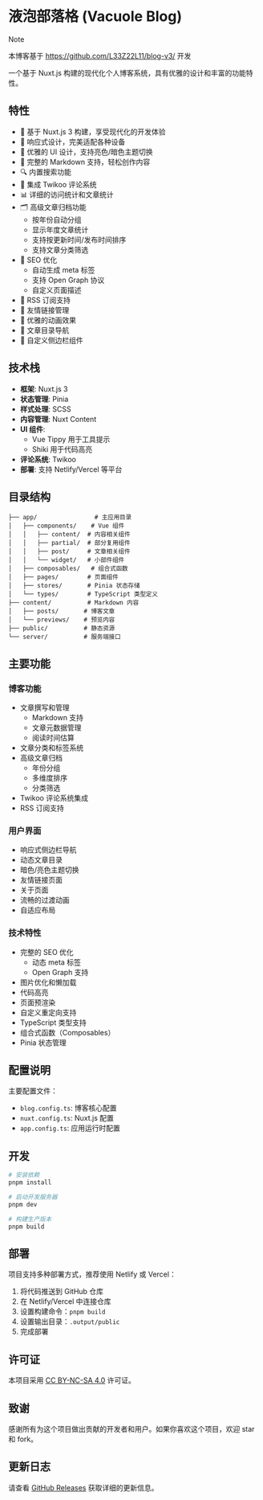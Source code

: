 # 液泡部落格 (Vacuole Blog)

> [!NOTE]
> 本博客基于 https://github.com/L33Z22L11/blog-v3/ 开发


一个基于 Nuxt.js 构建的现代化个人博客系统，具有优雅的设计和丰富的功能特性。

## 特性

- 🚀 基于 Nuxt.js 3 构建，享受现代化的开发体验
- 📱 响应式设计，完美适配各种设备
- 🎨 优雅的 UI 设计，支持亮色/暗色主题切换
- 📝 完整的 Markdown 支持，轻松创作内容
- 🔍 内置搜索功能
- 💬 集成 Twikoo 评论系统
- 📊 详细的访问统计和文章统计
- 🗂️ 高级文章归档功能
  - 按年份自动分组
  - 显示年度文章统计
  - 支持按更新时间/发布时间排序
  - 支持文章分类筛选
- 🎯 SEO 优化
  - 自动生成 meta 标签
  - 支持 Open Graph 协议
  - 自定义页面描述
- 📰 RSS 订阅支持
- 🔗 友情链接管理
- 🎈 优雅的动画效果
- 📑 文章目录导航
- 🎯 自定义侧边栏组件

## 技术栈

- **框架**: Nuxt.js 3
- **状态管理**: Pinia
- **样式处理**: SCSS
- **内容管理**: Nuxt Content
- **UI 组件**:
  - Vue Tippy 用于工具提示
  - Shiki 用于代码高亮
- **评论系统**: Twikoo
- **部署**: 支持 Netlify/Vercel 等平台

## 目录结构

```
├── app/                # 主应用目录
│   ├── components/    # Vue 组件
│   │   ├── content/  # 内容相关组件
│   │   ├── partial/  # 部分复用组件
│   │   ├── post/     # 文章相关组件
│   │   └── widget/   # 小部件组件
│   ├── composables/   # 组合式函数
│   ├── pages/        # 页面组件
│   ├── stores/       # Pinia 状态存储
│   └── types/        # TypeScript 类型定义
├── content/          # Markdown 内容
│   ├── posts/       # 博客文章
│   └── previews/    # 预览内容
├── public/          # 静态资源
└── server/          # 服务端接口
```

## 主要功能

### 博客功能
- 文章撰写和管理
  - Markdown 支持
  - 文章元数据管理
  - 阅读时间估算
- 文章分类和标签系统
- 高级文章归档
  - 年份分组
  - 多维度排序
  - 分类筛选
- Twikoo 评论系统集成
- RSS 订阅支持

### 用户界面
- 响应式侧边栏导航
- 动态文章目录
- 暗色/亮色主题切换
- 友情链接页面
- 关于页面
- 流畅的过渡动画
- 自适应布局

### 技术特性
- 完整的 SEO 优化
  - 动态 meta 标签
  - Open Graph 支持
- 图片优化和懒加载
- 代码高亮
- 页面预渲染
- 自定义重定向支持
- TypeScript 类型支持
- 组合式函数（Composables）
- Pinia 状态管理

## 配置说明

主要配置文件：
- `blog.config.ts`: 博客核心配置
- `nuxt.config.ts`: Nuxt.js 配置
- `app.config.ts`: 应用运行时配置

## 开发

```bash
# 安装依赖
pnpm install

# 启动开发服务器
pnpm dev

# 构建生产版本
pnpm build
```

## 部署

项目支持多种部署方式，推荐使用 Netlify 或 Vercel：

1. 将代码推送到 GitHub 仓库
2. 在 Netlify/Vercel 中连接仓库
3. 设置构建命令：`pnpm build`
4. 设置输出目录：`.output/public`
5. 完成部署

## 许可证

本项目采用 [CC BY-NC-SA 4.0](https://creativecommons.org/licenses/by-nc-sa/4.0/deed.zh-hans) 许可证。

## 致谢

感谢所有为这个项目做出贡献的开发者和用户。如果你喜欢这个项目，欢迎 star 和 fork。

## 更新日志

请查看 [GitHub Releases](https://github.com/vacuole1989/nuxt-blog/releases) 获取详细的更新信息。